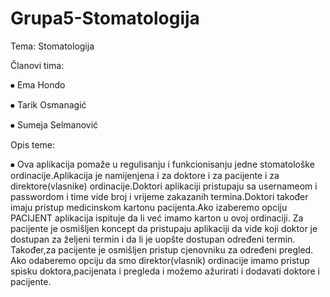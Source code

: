# Grupa5-Stomatologija

Tema: Stomatologija

Članovi tima:

⦁	Ema Hondo

⦁	Tarik Osmanagić

⦁	Sumeja Selmanović




Opis teme:

⦁	Ova aplikacija pomaže u regulisanju i funkcionisanju jedne stomatološke ordinacije.Aplikacija je namijenjena i za doktore i za pacijente i za direktore(vlasnike) ordinacije.Doktori aplikaciji pristupaju sa usernameom i passwordom i time vide broj i vrijeme zakazanih termina.Doktori također imaju pristup medicinskom kartonu pacijenta.Ako izaberemo opciju PACIJENT aplikacija ispituje da li već imamo karton u ovoj ordinaciji. Za pacijente je osmišljen koncept da pristupaju aplikaciji da vide koji doktor je dostupan za željeni termin i da li je uopšte dostupan određeni termin. Također,za pacijente je osmišljen pristup cjenovniku za određeni pregled. Ako odaberemo opciju da smo direktor(vlasnik) ordinacije imamo pristup spisku doktora,pacijenata i pregleda i možemo ažurirati i dodavati doktore i pacijente.

